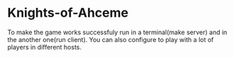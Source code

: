 # Knights-of-Ahceme
To make the game works successfuly run in a terminal(make server) and in the another one(run client).
You can also configure to play with a lot of players in different hosts.
